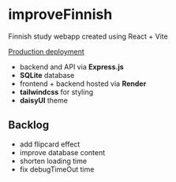 # improveFinnish

Finnish study webapp created using React + Vite

[Production deployment](https://improvefinnish-frontend.onrender.com/)

- backend and API via **Express.js**
- **SQLite** database
- frontend + backend hosted via **Render**
- **tailwindcss** for styling
- **daisyUI** theme

## Backlog

- add flipcard effect
- improve database content
- shorten loading time
- fix debugTimeOut time
